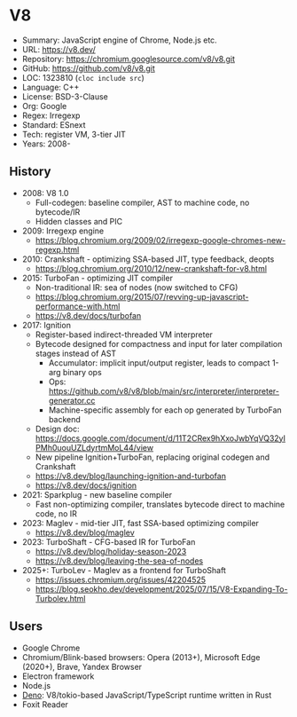# V8

* Summary:    JavaScript engine of Chrome, Node.js etc.
* URL:        https://v8.dev/
* Repository: https://chromium.googlesource.com/v8/v8.git
* GitHub:     https://github.com/v8/v8.git
* LOC:        1323810 (`cloc include src`)
* Language:   C++
* License:    BSD-3-Clause
* Org:        Google
* Regex:      Irregexp
* Standard:   ESnext
* Tech:       register VM, 3-tier JIT
* Years:      2008-

## History

* 2008: V8 1.0
  * Full-codegen: baseline compiler, AST to machine code, no bytecode/IR
  * Hidden classes and PIC
* 2009: Irregexp engine
  * https://blog.chromium.org/2009/02/irregexp-google-chromes-new-regexp.html 
* 2010: Crankshaft - optimizing SSA-based JIT, type feedback, deopts
  * https://blog.chromium.org/2010/12/new-crankshaft-for-v8.html
* 2015: TurboFan - optimizing JIT compiler
  * Non-traditional IR: sea of nodes (now switched to CFG)
  * https://blog.chromium.org/2015/07/revving-up-javascript-performance-with.html
  * https://v8.dev/docs/turbofan
* 2017: Ignition
  * Register-based indirect-threaded VM interpreter
  * Bytecode designed for compactness and input for later compilation stages instead of AST
    * Accumulator: implicit input/output register, leads to compact 1-arg binary ops
    * Ops: https://github.com/v8/v8/blob/main/src/interpreter/interpreter-generator.cc
    * Machine-specific assembly for each op generated by TurboFan backend
  * Design doc: https://docs.google.com/document/d/11T2CRex9hXxoJwbYqVQ32yIPMh0uouUZLdyrtmMoL44/view
  * New pipeline Ignition+TurboFan, replacing original codegen and Crankshaft
  * https://v8.dev/blog/launching-ignition-and-turbofan
  * https://v8.dev/docs/ignition
* 2021: Sparkplug - new baseline compiler
  * Fast non-optimizing compiler, translates bytecode direct to machine code, no IR
* 2023: Maglev - mid-tier JIT, fast SSA-based optimizing compiler
  * https://v8.dev/blog/maglev
* 2023: TurboShaft - CFG-based IR for TurboFan
  * https://v8.dev/blog/holiday-season-2023
  * https://v8.dev/blog/leaving-the-sea-of-nodes
* 2025+: TurboLev - Maglev as a frontend for TurboShaft
  * https://issues.chromium.org/issues/42204525
  * https://blog.seokho.dev/development/2025/07/15/V8-Expanding-To-Turbolev.html

## Users

* Google Chrome
* Chromium/Blink-based browsers: Opera (2013+), Microsoft Edge (2020+), Brave, Yandex Browser
* Electron framework
* Node.js
* [Deno](https://github.com/denoland/deno): V8/tokio-based JavaScript/TypeScript runtime written in Rust
* Foxit Reader

<!-- 
v8-baseline: ./v8 --no-turbofan --no-maglev
v8-maglev: ./v8 --no-turbofan
-->
